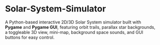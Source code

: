# Solar-System-Simulator
A Python-based interactive 2D/3D Solar System simulator built with **Pygame** and **Pygame GUI**, featuring orbit trails, parallax star backgrounds, a toggleable 3D view, mini-map, background space sounds, and GUI buttons for easy control.
